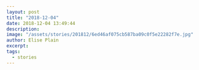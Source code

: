 ```yaml
---
layout: post
title: "2018-12-04"
date: 2018-12-04 13:49:44
description: 
image: "/assets/stories/201812/6ed46af075cb587ba09c0f5e22282f7e.jpg"
author: Elise Plain
excerpt: 
tags: 
  - stories
---
```



<p></p>
